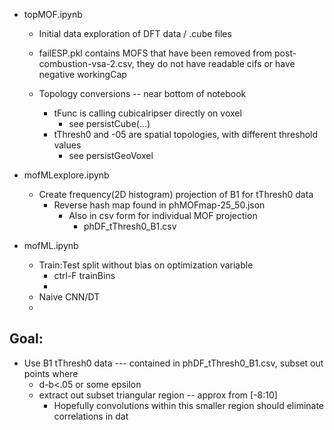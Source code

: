 
* topMOF.ipynb
	* Initial data exploration of DFT data / .cube files
	* failESP.pkl contains MOFS that have been removed from post-combustion-vsa-2.csv, they do not have readable cifs or have negative workingCap

	* Topology conversions -- near bottom of notebook
		* tFunc is calling cubicalripser directly on voxel
			* see persistCube(...)
		* tThresh0 and -05 are spatial topologies, with different threshold values
			* see persistGeoVoxel

* mofMLexplore.ipynb
	* Create frequency(2D histogram) projection of B1 for tThresh0 data
		* Reverse hash map found in phMOFmap-25_50.json
			* Also in csv form for individual MOF projection
				* phDF_tThresh0_B1.csv

* mofML.ipynb
	* Train:Test split without bias on optimization variable
		* ctrl-F trainBins
		* 
	* Naive CNN/DT
	* 



## Goal:

- Use B1 tThresh0 data --- contained in phDF_tThresh0_B1.csv, subset out points where
	- d-b<.05 or some epsilon
	- extract out subset triangular region -- approx from [-8:10]
		- Hopefully convolutions within this smaller region should eliminate correlations in dat
